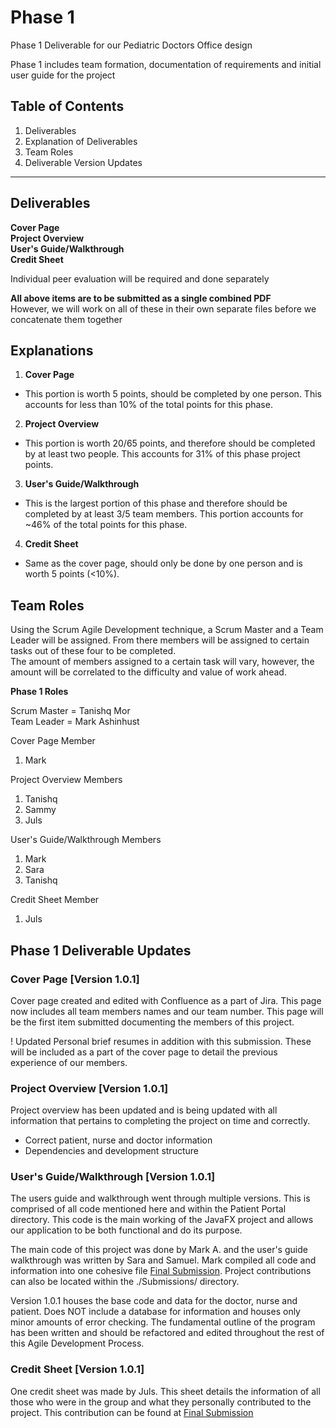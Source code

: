# Phase 1
Phase 1 Deliverable for our Pediatric Doctors Office design

Phase 1 includes team formation, documentation of requirements and initial user guide for the project  

## Table of Contents
1. Deliverables
2. Explanation of Deliverables
3. Team Roles
4. Deliverable Version Updates

---  

## Deliverables  

**Cover Page**  
**Project Overview**  
**User's Guide/Walkthrough**  
**Credit Sheet**  

Individual peer evaluation will be required and done separately  

__All above items are to be submitted as a single combined PDF__  
However, we will work on all of these in their own separate files before we concatenate them together  

## Explanations

1. **Cover Page**  
- This portion is worth 5 points, should be completed by one person. This accounts for less than 10% of the total points for this phase.  

2. **Project Overview**
- This portion is worth 20/65 points, and therefore should be completed by at least two people. This accounts for 31% of this phase project points.  

3. **User's Guide/Walkthrough**  
- This is the largest portion of this phase and therefore should be completed by at least 3/5 team members. This portion accounts for ~46% of the total points for this phase.  

4. **Credit Sheet**  
- Same as the cover page, should only be done by one person and is worth 5 points (<10%).  

## Team Roles  

Using the Scrum Agile Development technique, a Scrum Master and a Team Leader will be assigned. From there members will be assigned to certain tasks out of these four to be completed.  
The amount of members assigned to a certain task will vary, however, the amount will be correlated to the difficulty and value of work ahead.  

__Phase 1 Roles__  

Scrum Master = Tanishq Mor  
Team Leader = Mark Ashinhust

Cover Page Member  
1. Mark

Project Overview Members  
1. Tanishq
2. Sammy
3. Juls

User's Guide/Walkthrough Members
1. Mark  
2. Sara
3. Tanishq

Credit Sheet Member  
1. Juls


## Phase 1 Deliverable Updates  

### Cover Page [Version 1.0.1]     
Cover page created and edited with Confluence as a part of Jira. This page now includes all team members names and our team number. This page will be the first item submitted documenting the members of this project.  

! Updated Personal brief resumes in addition with this submission. These will be included as a part of the cover page to detail the previous experience of our members.  

### Project Overview [Version 1.0.1]  

Project overview has been updated and is being updated with all information that pertains to completing the project on time and correctly.

- Correct patient, nurse and doctor information  
- Dependencies and development structure  


### User's Guide/Walkthrough [Version 1.0.1]
The users guide and walkthrough went through multiple versions. This is comprised of all code mentioned here and within the 
Patient Portal directory. This code is the main working of the JavaFX project and allows our application to be both functional
and do its purpose. 

The main code of this project was done by Mark A. and the user's guide walkthrough was written by Sara and Samuel. Mark compiled 
all code and information into one cohesive file [Final Submission](./Submission/Phase1_Submission_Final.pdf). 
Project contributions can also be located within the ./Submissions/ directory.

Version 1.0.1 houses the base code and data for the doctor, nurse and patient. Does NOT include a database for information and houses only
minor amounts of error checking. The fundamental outline of the program has been written and should be refactored and edited 
throughout the rest of this Agile Development Process.


### Credit Sheet [Version 1.0.1]  
One credit sheet was made by Juls. This sheet details the information of all those who were in the group and what they 
personally contributed to the project. This contribution can be found at [Final Submission](./Submission/Phase1_Submission_Final.pdf)
